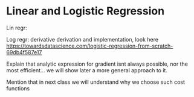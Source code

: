# Linear and Logistic Regression

Lin regr:

Log regr: derivative derivation and implementation, look here https://towardsdatascience.com/logistic-regression-from-scratch-69db4f587e17

Explain that analytic expression for gradient isnt always possible, nor the most efficient... we will show later a more general approach to it.

Mention that in next class we will understand why we choose such cost functions